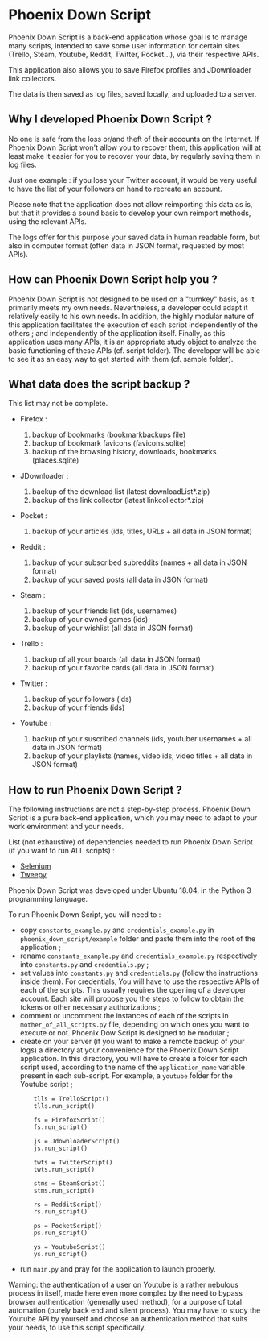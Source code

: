 # Phoenix Down Script

Phoenix Down Script is a back-end application whose goal is to manage many scripts, intended to save some user information for certain sites (Trello, Steam, Youtube, Reddit, Twitter, Pocket...), via their respective APIs.

This application also allows you to save Firefox profiles and JDownloader link collectors.

The data is then saved as log files, saved locally, and uploaded to a server.

## Why I developed Phoenix Down Script ?

No one is safe from the loss or/and theft of their accounts on the Internet. If Phoenix Down Script won't allow you to recover them, this application will at least make it easier for you to recover your data, by regularly saving them in log files.

Just one example : if you lose your Twitter account, it would be very useful to have the list of your followers on hand to recreate an account.

Please note that the application does not allow reimporting this data as is, but that it provides a sound basis to develop your own reimport methods, using the relevant APIs.

The logs offer for this purpose your saved data in human readable form, but also in computer format (often data in JSON format, requested by most APIs).

## How can Phoenix Down Script help you ?

Phoenix Down Script is not designed to be used on a "turnkey" basis, as it primarily meets my own needs. Nevertheless, a developer could adapt it relatively easily to his own needs. In addition, the highly modular nature of this application facilitates the execution of each script independently of the others ; and independently of the application itself. Finally, as this application uses many APIs, it is an appropriate study object to analyze the basic functioning of these APIs (cf. script folder). The developer will be able to see it as an easy way to get started with them (cf. sample folder).

## What data does the script backup ?

This list may not be complete.

* Firefox :

    1. backup of bookmarks (bookmarkbackups file)
    2. backup of bookmark favicons (favicons.sqlite)
    3. backup of the browsing history, downloads, bookmarks (places.sqlite)
    
* JDownloader :

    1. backup of the download list (latest downloadList*.zip)
    2. backup of the link collector (latest linkcollector*.zip)
    
* Pocket :
    
    1. backup of your articles (ids, titles, URLs + all data in JSON format)
    
* Reddit : 
    
    1. backup of your subscribed subreddits (names + all data in JSON format)
    2. backup of your saved posts (all data in JSON format)
    
* Steam :

    1. backup of your friends list (ids, usernames)
    2. backup of your owned games (ids)
    3. backup of your wishlist (all data in JSON format)
    
* Trello :
    
    1. backup of all your boards (all data in JSON format)
    2. backup of your favorite cards (all data in JSON format)
    
* Twitter :

    1. backup of your followers (ids)
    2. backup of your friends (ids)
    
* Youtube :

    1. backup of your suscribed channels (ids, youtuber usernames + all data in JSON format)
    2. backup of your playlists (names, video ids, video titles + all data in JSON format)

## How to run Phoenix Down Script ?

The following instructions are not a step-by-step process. Phoenix Down Script is a pure back-end application, which you may need to adapt to your work environment and your needs.

List (not exhaustive) of dependencies needed to run Phoenix Down Script (if you want to run ALL scripts) :
    
* [Selenium](https://selenium-python.readthedocs.io/)
* [Tweepy](https://www.tweepy.org/)

Phoenix Down Script was developed under Ubuntu 18.04, in the Python 3 programming language.

To run Phoenix Down Script, you will need to :

* copy `constants_example.py` and `credentials_example.py` in `phoenix_down_script/example` folder and paste them into the root of the application ;
* rename `constants_example.py` and `credentials_example.py` respectively into `constants.py` and `credentials.py` ;
* set values into `constants.py` and `credentials.py` (follow the instructions inside them). For credentials, You will have to use the respective APIs of each of the scripts. This usually requires the opening of a developer account. Each site will propose you the steps to follow to obtain the tokens or other necessary authorizations ;
* comment or uncomment the instances of each of the scripts in `mother_of_all_scripts.py` file, depending on which ones you want to execute or not. Phoenix Dow Script is designed to be modular ;
* create on your server (if you want to make a remote backup of your logs) a directory at your convenience for the Phoenix Down Script application. In this directory, you will have to create a folder for each script used, according to the name of the `application_name` variable present in each sub-script. For example, a `youtube` folder for the Youtube script ;

```    
       tlls = TrelloScript()
       tlls.run_script()
   
       fs = FirefoxScript()
       fs.run_script()
   
       js = JdownloaderScript()
       js.run_script()
   
       twts = TwitterScript()
       twts.run_script()
   
       stms = SteamScript()
       stms.run_script()
   
       rs = RedditScript()
       rs.run_script()
   
       ps = PocketScript()
       ps.run_script()
   
       ys = YoutubeScript()
       ys.run_script()
```

* run `main.py` and pray for the application to launch properly.

Warning: the authentication of a user on Youtube is a rather nebulous process in itself, made here even more complex by the need to bypass browser authentication (generally used method), for a purpose of total automation (purely back end and silent process). You may have to study the Youtube API by yourself and choose an authentication method that suits your needs, to use this script specifically.


